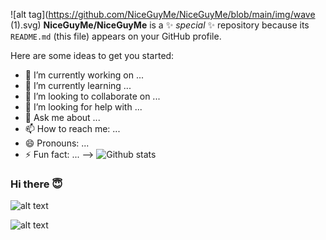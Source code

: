 ![alt tag](https://github.com/NiceGuyMe/NiceGuyMe/blob/main/img/wave (1).svg)
**NiceGuyMe/NiceGuyMe** is a ✨ _special_ ✨ repository because its `README.md` (this file) appears on your GitHub profile.

Here are some ideas to get you started:

- 🔭 I’m currently working on ...
- 🌱 I’m currently learning ...
- 👯 I’m looking to collaborate on ...
- 🤔 I’m looking for help with ...
- 💬 Ask me about ...
- 📫 How to reach me: ...
- 😄 Pronouns: ...
- ⚡ Fun fact: ...
-->
![Github stats](https://github-readme-stats.vercel.app/api?username=NiceGuyMe)
### Hi there 😇
![alt text](https://www.codewars.com/users/NiceGuyMe/badges/large)

![alt text](https://github.com/NiceGuyMe/NiceGuyMe/blob/main/img/wave.svg)
